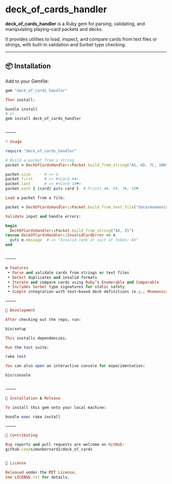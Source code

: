 # deck_of_cards_handler

**deck_of_cards_handler** is a Ruby gem for parsing, validating,
and manipulating playing-card packets and decks.

It provides utilities to load, inspect, and compare cards
from text files or strings, with built-in validation and Sorbet type checking.

---

## 📦 Installation

Add to your Gemfile:

```ruby
gem "deck_of_cards_handler"

Then install:

bundle install
# or
gem install deck_of_cards_handler


⸻

🃏 Usage

require "deck_of_cards_handler"

# Build a packet from a string
packet = DeckOfCardsHandler::Packet.build_from_string("AS, KD, 7C, 10H")

packet.size      # => 4
packet.first     # => #<Card A♠>
packet.last      # => #<Card 10♥>
packet.each { |card| puts card }  # Prints A♠, K♦, 7♣, 10♥

Load a packet from a file:

packet = DeckOfCardsHandler::Packet.build_from_text_file("data/mnemonica.txt")

Validate input and handle errors:

begin
  DeckOfCardsHandler::Packet.build_from_string("AX, 2S")
rescue DeckOfCardsHandler::InvalidCardError => e
  puts e.message  # => "Invalid rank or suit at token: AX"
end


⸻

⚙️ Features
 • Parse and validate cards from strings or text files
 • Detect duplicates and invalid formats
 • Iterate and compare cards using Ruby’s Enumerable and Comparable
 • Includes Sorbet type signatures for static safety
 • Simple integration with text-based deck definitions (e.g., Mnemonica)

⸻

🧪 Development

After checking out the repo, run:

bin/setup

This installs dependencies.

Run the test suite:

rake test

You can also open an interactive console for experimentation:

bin/console


⸻

🚀 Installation & Release

To install this gem onto your local machine:

bundle exec rake install

⸻

🤝 Contributing

Bug reports and pull requests are welcome on GitHub:
github.com/simonbernard2/deck_of_cards


📜 License

Released under the MIT License.
See LICENSE.txt for details.

